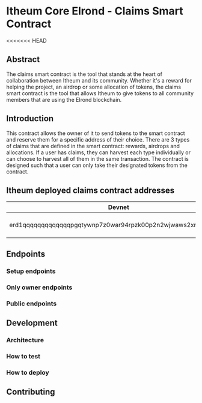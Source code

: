 # Itheum Core Elrond - Claims Smart Contract

<<<<<<< HEAD

## Abstract

The claims smart contract is the tool that stands at the heart of collaboration between Itheum and its community. Whether it's a reward for helping the project, an airdrop or some allocation of tokens, the claims smart contract is the tool that allows Itheum to give tokens to all community members that are using the Elrond blockchain.

## Introduction

This contract allows the owner of it to send tokens to the smart contract and reserve them for a specific address of their choice. There are 3 types of claims that are defined in the smart contract: rewards, airdrops and allocations. If a user has claims, they can harvest each type individually or can choose to harvest all of them in the same transaction. The contract is designed such that a user can only take their designated tokens from the contract.

## Itheum deployed claims contract addresses

| Devnet                                                         | Mainnet          |
| -------------------------------------------------------------- | ---------------- |
| erd1qqqqqqqqqqqqqpgqtywnp7z0war94rpzk00p2n2wjwaws2xr7yqsejxy7f | Not deployed yet |

## Endpoints

### Setup endpoints

### Only owner endpoints

### Public endpoints

## Development

### Architecture

### How to test

### How to deploy

## Contributing
